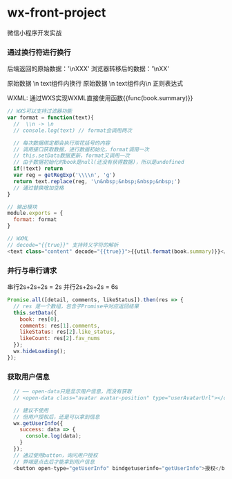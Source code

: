 # wx-front-project
微信小程序开发实战

### 通过换行符进行换行
后端返回的原始数据：'\nXXX'
浏览器转移后的数据：'\\nXX'

原始数据 \n  text组件内换行
原始数据 \\n text组件内\n
正则表达式

WXML: 通过WXS实现WXML直接使用函数{{func(book.summary)}}
```js
// WXS可以支持过滤器功能
var format = function(text){
  //  \\n -> \n
  // console.log(text) // format会调用两次

  // 每次数据绑定都会执行双花括号的内容
  // 调用接口获取数据，进行数据初始化，format调用一次
  // this.setData数据更新，format又调用一次
  // 由于数据初始化时book是null(还没有获得数据)，所以是undefined
  if(!text) return 
  var reg = getRegExp('\\\\n', 'g')
  return text.replace(reg, '\n&nbsp;&nbsp;&nbsp;&nbsp;')
  // 通过替换增加空格
}

// 输出模块
module.exports = {
  format: format
}
```

```js
// WXML
// decode="{{true}}" 支持转义字符的解析
<text class="content" decode="{{true}}">{{util.format(book.summary)}}</text>
```

### 并行与串行请求

串行2s+2s+2s = 2s
并行2s+2s+2s = 6s

```js
Promise.all([detail, comments, likeStatus]).then(res => {
  // res 是一个数组，包含子Promise中对应返回结果
  this.setData({
    book: res[0],
    comments: res[1].comments,
    likeStatus: res[2].like_status,
    likeCount: res[2].fav_nums
  });
  wx.hideLoading();
});
```
### 获取用户信息 
```js
  // —— open-data只是显示用户信息，而没有获取
  // <open-data class="avatar avatar-position" type="userAvatarUrl"></open-data>

  // 建议不使用
  // 但用户授权后，还是可以拿到信息
  wx.getUserInfo({
    success: data => {
      console.log(data);
    }
  });
  // 通过使用button，询问用户授权
  // 弊端是点击后才能拿到用户信息
  <button open-type="getUserInfo" bindgetuserinfo="getUserInfo">授权</button>
```